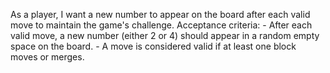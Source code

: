 As a player, I want a new number to appear on the board after each valid move to maintain the game's challenge.
    Acceptance criteria:
    - After each valid move, a new number (either 2 or 4) should appear in a random empty space on the board.
    - A move is considered valid if at least one block moves or merges.
